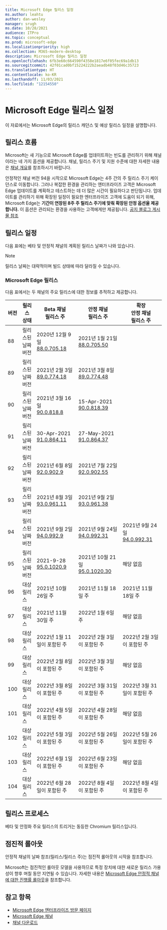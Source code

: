 ```yaml
---
title: Microsoft Edge 릴리스 일정
ms.author: leahtu
author: dan-wesley
manager: srugh
ms.date: 10/28/2021
audience: ITPro
ms.topic: conceptual
ms.prod: microsoft-edge
ms.localizationpriority: high
ms.collection: M365-modern-desktop
description: Microsoft Edge 릴리스 일정
ms.openlocfilehash: 6fb3e60c664590f4358e1817e6f05fec69a1db13
ms.sourcegitcommit: 42f01cad0bf15224222b2aeadb48f03d46c35723
ms.translationtype: HT
ms.contentlocale: ko-KR
ms.lasthandoff: 11/03/2021
ms.locfileid: "12154550"
---
```

# <a name="microsoft-edge-release-schedule"></a>Microsoft Edge 릴리스 일정

이 자료에서는 Microsoft Edge의 릴리스 캐던스 및 예상 릴리스 일정을 설명합니다.

## <a name="release-cadence"></a>릴리스 흐름

Microsoft는 새 기능으로 Microsoft Edge를 업데이트하는 빈도를 관리하기 위해 채널이라는 네 가지 옵션을 제공합니다. 채널, 릴리스 주기 및 지원 수준에 대한 자세한 내용은 [채널 개요](./microsoft-edge-channels.md#channel-overview)를 참조하시기 바랍니다.

안정적인 채널 버전 94을 시작으로 Microsoft Edge는 4주 간의 주 릴리스 주기 케이던스로 이동합니다. 그러나 복잡한 환경을 관리하는 엔터프라이즈 고객은 Microsoft Edge 업데이트를 계획하고 테스트하는 데 더 많은 시간이 필요하다고 판단됩니다. 업데이트를 관리하기 위해 확장된 일정이 필요한 엔터프라이즈 고객에 도움이 되기 위해, Microsoft Edge는 **기간이 연장된 8주 주 릴리스 주기에 맞춰 확장된 안정 옵션울 제공합니다.** 이 옵션은 관리되는 환경을 사용하는 고객에게만 제공됩니다. [공지 블로그 게시물 참조](https://blogs.windows.com/msedgedev/2021/07/15/opt-in-extended-stable-release-cycle/)

## <a name="release-schedule"></a>릴리스 일정

다음 표에는 베타 및 안정적 채널의 계획된 릴리스 날짜가 나와 있습니다.

> [!NOTE]
> 릴리스 날짜는 대략적이며 빌드 상태에 따라 달라질 수 있습니다.

### <a name="microsoft-edge-releases"></a>Microsoft Edge 릴리스

다음 표에서는 두 채널의 주요 릴리스에 대한 정보를 추적하고 제공합니다.

| 버전 | 릴리스 상태 | Beta 채널<br>릴리스 주 | 안정 채널<br>릴리스 주 | 확장<br> 안정 채널<br>릴리스 주 |
|---------|-----|------|--------|--------|
| 88 | 릴리스된 날짜<br>버전 | 2020년 12월 9일<br>[88.0.705.18](/deployedge/microsoft-edge-relnote-archive-beta-channel#version-88070518-december-9) | 2021년 1월 21일<br>[88.0.705.50](/deployedge/microsoft-edge-relnote-archive-stable-channel#version-88070550-january-21)|  |
| 89 | 릴리스된 날짜<br>버전 | 2021년 2월 3일<br>[89.0.774.18](/deployedge/microsoft-edge-relnote-archive-beta-channel#version-89077418-february-3) | 2021년 3월 8일<br>[89.0.774.48](/deployedge/microsoft-edge-relnote-archive-stable-channel#version-89077448-march-8) |  |
| 90 | 릴리스된 날짜<br>버전 | 2021년 3월 16일<br>[90.0.818.8](/deployedge/microsoft-edge-relnote-archive-beta-channel#version-9008188-march-16)  | 15-Apr-2021<BR>[90.0.818.39](/deployedge/microsoft-edge-relnote-archive-stable-channel#version-90081839-april-15) |  |
| 91 | 릴리스된 날짜<br>버전 | 30-Apr-2021<br>[91.0.864.11](/deployedge/microsoft-edge-relnote-archive-beta-channel#version-91086411-april-30) | 27-May-2021<BR>[91.0.864.37](/deployedge/microsoft-edge-relnote-archive-stable-channel#version-91086437-may-27) |  |
| 92 | 릴리스된 날짜<br>버전 | 2021년 6월 8일<br>[92.0.902.9](/deployedge/microsoft-edge-relnote-archive-beta-channel#version-9209029-june-08) | 2021년 7월 22일<BR>[92.0.902.55](/deployedge/microsoft-edge-relnote-archive-stable-channel#version-92090255-july-22) |  |
| 93 | 릴리스된 날짜<br>버전 | 2021년 8월 3일<br>[93.0.961.11](/deployedge/microsoft-edge-relnote-beta-channel#version-93096111-August-03) | 2021년 9월 2일<BR>[93.0.961.38](/deployedge/microsoft-edge-relnote-stable-channel#version-93096138-September-02) |  |
| 94 | 릴리스된 날짜<br>버전 | 2021년 9월 2일<br>[94.0.992.9](/deployedge/microsoft-edge-relnote-beta-channel#version-9409929-September-02) | 2021년 9월 24일<BR>[94.0.992.31](/deployedge/microsoft-edge-relnote-stable-channel#version-94099231-September-24) | 2021년 9월 24일<BR>[94.0.992.31](/deployedge/microsoft-edge-relnote-stable-channel#version-94099231-September-24) |
| 95 | 릴리스된 날짜<br>버전 | 2021-9-28<br>[95.0.1020.9](/deployedge/microsoft-edge-relnote-beta-channel#version-95010209-September-28) | 2021년 10월 21일<br>[95.0.1020.30](/deployedge/microsoft-edge-relnote-stable-channel#version-950102030-october-21) | 해당 없음 |
| 96 | 대상 릴리스 | 2021년 10월 26일 주 | 2021년 11월 18일 주 | 2021년 11월 18일 주 |
| 97 | 대상 릴리스 | 2021년 11월 30일 주 | 2022년 1월 6일 주 | 해당 없음  |
| 98 | 대상 릴리스 | 2022년 1월 11일이 포함된 주 | 2022년 2월 3일이 포함된 주 | 2022년 2월 3일이 포함된 주 |
| 99 | 대상 릴리스 | 2022년 2월 8일이 포함된 주 | 2022년 3월 3일이 포함된 주 | 해당 없음  |
| 100 | 대상 릴리스 | 2022년 3월 8일이 포함된 주 | 2022년 3월 31일이 포함된 주 | 2022년 3월 31일이 포함된 주 |
| 101 | 대상 릴리스 | 2022년 4월 5일이 포함된 주 | 2022년 4월 28일이 포함된 주 | 해당 없음 |
| 102 | 대상 릴리스 | 2022년 5월 3일이 포함된 주 | 2022년 5월 26일이 포함된 주 | 2022년 5월 26일이 포함된 주 |
| 103 | 대상 릴리스 | 2022년 6월 1일이 포함된 주 | 2022년 6월 23일이 포함된 주 | 해당 없음 |
| 104 | 대상 릴리스 | 2022년 6월 28일이 포함된 주 | 2022년 8월 4일이 포함된 주 | 2022년 8월 4일이 포함된 주 |


## <a name="release-process"></a>릴리스 프로세스

베타 및 안정화 주요 릴리스의 트리거는 동등한 Chromium 릴리스입니다.

## <a name="progressive-rollouts"></a>점진적 롤아웃

안정적 채널의 날짜 참조(릴리스/릴리스 주)는 점진적 롤아웃의 시작을 참조합니다.

Microsoft는 점진적인 롤아웃 모델을 사용하므로 특정 장치에 대한 새로운 릴리스 가용성이 향후 며칠 동안 지연될 수 있습니다. 자세한 내용은 [Microsoft Edge 안정적 채널에 대한 진행률 롤아웃](/deployedge/microsoft-edge-update-progressive-rollout)을 참조합니다.

## <a name="see-also"></a>참고 항목

- [Microsoft Edge 엔터프라이즈 방문 페이지](https://aka.ms/EdgeEnterprise)
- [Microsoft Edge 채널](/deployedge/microsoft-edge-channels)
- [채널 다운로드](https://www.microsoft.com/edge/business/download)
